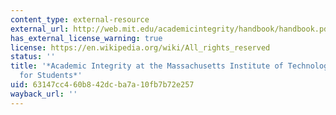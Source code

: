 ```yaml
---
content_type: external-resource
external_url: http://web.mit.edu/academicintegrity/handbook/handbook.pdf
has_external_license_warning: true
license: https://en.wikipedia.org/wiki/All_rights_reserved
status: ''
title: '*Academic Integrity at the Massachusetts Institute of Technology: A Handbook
  for Students*'
uid: 63147cc4-60b8-42dc-ba7a-10fb7b72e257
wayback_url: ''
---
```


